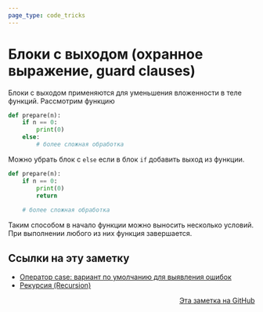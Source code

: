 ```yaml
---
page_type: code_tricks
---
```

# Блоки с выходом (охранное выражение, guard clauses)

Блоки с выходом применяются для уменьшения вложенности в теле функций. Рассмотрим функцию

```python
def prepare(n):
    if n == 0:
        print(0)
    else:
        # более сложная обработка
```

Можно убрать блок с `else` если в блок `if` добавить  выход из функции. 

```python
def prepare(n):
    if n == 0:
        print(0)
        return
    
    # более сложная обработка
```

Таким способом в начало функции можно выносить несколько условий. При выполнении любого из них функция завершается.



## Ссылки на эту заметку

* [Оператор case: вариант по умолчанию для выявления ошибок](20221023132701.md)
* [Рекурсия (Recursion)](20221027000223.md)


<p v-pre style="text-align: right">
  <a href="https://github.com/Kverde/algorithms/blob/main/source/20221023132846.md">
  Эта заметка на GitHub
  </a>
</p>
